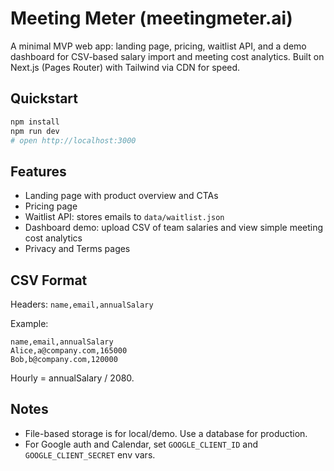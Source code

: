 # Meeting Meter (meetingmeter.ai)

A minimal MVP web app: landing page, pricing, waitlist API, and a demo dashboard for CSV-based salary import and meeting cost analytics. Built on Next.js (Pages Router) with Tailwind via CDN for speed.

## Quickstart

```bash
npm install
npm run dev
# open http://localhost:3000
```

## Features
- Landing page with product overview and CTAs
- Pricing page
- Waitlist API: stores emails to `data/waitlist.json`
- Dashboard demo: upload CSV of team salaries and view simple meeting cost analytics
- Privacy and Terms pages

## CSV Format
Headers: `name,email,annualSalary`

Example:
```
name,email,annualSalary
Alice,a@company.com,165000
Bob,b@company.com,120000
```

Hourly = annualSalary / 2080.

## Notes
- File-based storage is for local/demo. Use a database for production.
- For Google auth and Calendar, set `GOOGLE_CLIENT_ID` and `GOOGLE_CLIENT_SECRET` env vars.